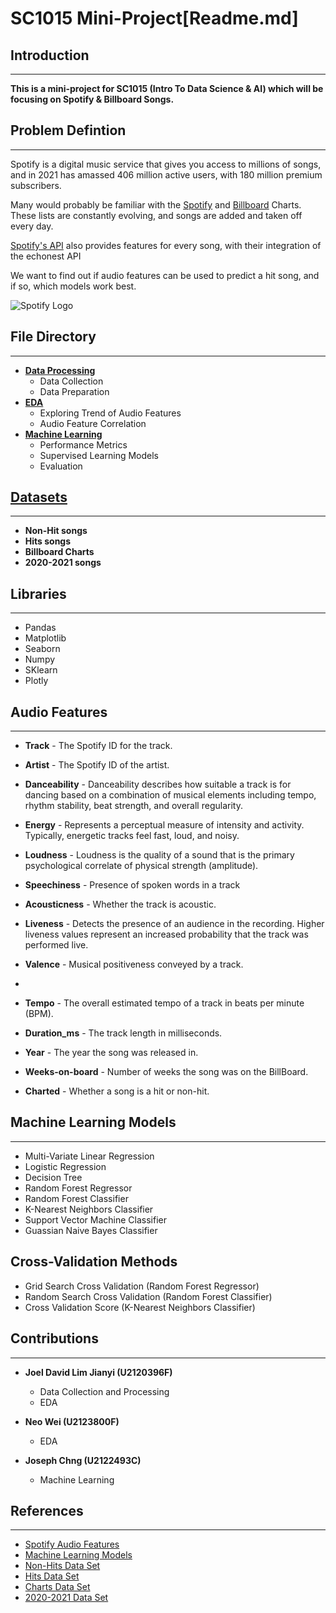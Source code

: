 # **SC1015 Mini-Project**[Readme.md]

## **Introduction**
---------
**This is a mini-project for SC1015 (Intro To Data Science & AI) which will be focusing on Spotify & Billboard
Songs.**  


## Problem Defintion 
--------------   
Spotify is a digital music service that gives you access to millions of songs, and in 2021 has amassed 406 million active users, with 180 million premium subscribers.

Many would probably be familiar with the [Spotify](https://spotifycharts.com/regional) and [Billboard](https://www.billboard.com/charts/) Charts. These lists are constantly evolving, and songs are added and taken off every day. 

[Spotify's API](https://developer.spotify.com/documentation/web-api/reference/#/operations/get-several-audio-features) also provides features for every song, with their integration of the echonest API

We want to find out if audio features can be used to predict a hit song, and if so, which models work best.

![Spotify Logo](https://i.pinimg.com/originals/49/fd/2a/49fd2a48daacf595d3916bf21d4222c8.png)

## **File Directory**
--------
* [**Data Processing** ](https://github.com/joedav98/SC1015_SC18_SpotifyRepo/blob/main/spotify_data_preparation.ipynb "spotify_data_preparation.ipynb")
  * Data Collection 
  * Data Preparation
* [**EDA**](https://github.com/joedav98/SC1015_SC18_SpotifyRepo/blob/main/spotify_eda.ipynb "spotify_eda.ipynb")
  * Exploring Trend of Audio Features
  * Audio Feature Correlation
* [**Machine Learning**](https://github.com/joedav98/SC1015_SC18_SpotifyRepo/blob/main/spotify_machine_learning.ipynb"spotify_machine_learning.ipynb")
  * Performance Metrics
  * Supervised Learning Models
  * Evaluation


## [**Datasets**](https://github.com/joedav98/SC1015_SC18_SpotifyRepo/tree/main/data)
-----
* **Non-Hit songs**
* **Hits songs**
* **Billboard Charts**
* **2020-2021 songs**

## **Libraries**
--------
* Pandas
* Matplotlib
* Seaborn
* Numpy
* SKlearn
* Plotly

## **Audio Features** 
----------
* **Track** - The Spotify ID for the track.
  
* **Artist** - The Spotify ID of the artist.
  
* **Danceability** - Danceability describes how suitable a track is for dancing based on a combination of musical elements including tempo, rhythm stability, beat strength, and overall regularity. 
  
* **Energy** - Represents a perceptual measure of intensity and activity. Typically, energetic tracks feel fast, loud, and noisy.
  
* **Loudness** - Loudness is the quality of a sound that is the primary psychological correlate of physical strength (amplitude). 
  
* **Speechiness** - Presence of spoken words in a track
  
* **Acousticness** - Whether the track is acoustic.
  
* **Liveness** - Detects the presence of an audience in the recording. Higher liveness values represent an increased probability that the track was performed live. 
  
* **Valence** - Musical positiveness conveyed by a track.
* 
* **Tempo** - The overall estimated tempo of a track in beats per minute (BPM). 
  
* **Duration_ms** - The track length in milliseconds.
  
* **Year** - The year the song was released in. 
  
* **Weeks-on-board** - Number of weeks the song was on the BillBoard.
  
* **Charted** - Whether a song is a hit or non-hit.


## **Machine Learning Models**
---------------------
* Multi-Variate Linear Regression
* Logistic Regression
* Decision Tree
* Random Forest Regressor
* Random Forest Classifier
* K-Nearest Neighbors Classifier
* Support Vector Machine Classifier
* Guassian Naive Bayes Classifier

## **Cross-Validation Methods**
* Grid Search Cross Validation (Random Forest Regressor)
* Random Search Cross Validation (Random Forest Classifier)
* Cross Validation Score (K-Nearest Neighbors Classifier)

## **Contributions**
----------
* **Joel David Lim Jianyi (U2120396F)**
  * Data Collection and Processing
  * EDA
 
* **Neo Wei (U2123800F)**
  * EDA
  
* **Joseph Chng (U2122493C)**
  * Machine Learning

## **References**
---------
* [Spotify Audio Features](https://developer.spotify.com/documentation/web-api/reference/#/operations/get-several-audio-features)
* [Machine Learning Models](https://scikit-learn.org/stable/)
* [Non-Hits Data Set](https://www.kaggle.com/datasets/luckey01/test-data-set)
* [Hits Data Set](https://www.kaggle.com/datasets/theoverman/the-spotify-hit-predictor-dataset)
* [Charts Data Set](https://www.kaggle.com/datasets/dhruvildave/spotify-charts)
* [2020-2021 Data Set](https://www.kaggle.com/datasets/sashankpillai/spotify-top-200-charts-20202021)

